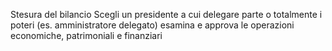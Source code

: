 Stesura del bilancio
Scegli un presidente a cui delegare parte o totalmente i poteri (es. amministratore delegato)
esamina e approva le operazioni economiche, patrimoniali e finanziari
